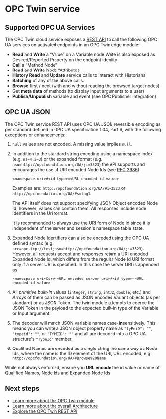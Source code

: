 # OPC Twin service

## Supported OPC UA Services

The OPC Twin cloud service exposes a [REST API](../api/twin/readme.md) to call the following OPC UA services on activated endpoints in an OPC Twin edge module:

- **Read** and **Write** a “Value” on a Variable node
  Write is also exposed as Desired/Reported Property on the endpoint identity
- **Call** a “Method Node”
- **Read** and **Write** Node “Attributes
- **History Read** and **Update** service calls to interact with Historians
- **Batching** of any of the above calls.
- **Browse** first / next (with and without reading the browsed target nodes)
- Get **meta data** of methods (to display input arguments to a user)
- **Publish/Unpublish** variable and event (see OPC Publisher integration)

## OPC UA JSON

The OPC Twin service REST API uses OPC UA JSON reversible encoding as per standard defined in OPC UA specification 1.04, Part 6, with the following exceptions or enhancements:

1. `null` values are not encoded.  A missing value implies `null`.

2. In addition to the standard string encoding using a namespace index (e.g. `ns=4;i=3`) or the expanded format (e.g. `nsu=http://opcfoundation.org/UA/;i=3523`) the API supports and encourages the use of URI encoded Node Ids (see [RFC 3986](http://tools.ietf.org/html/rfc3986)).

   ```
   <namespace-uri>#<id-type>=<URL-encoded-id-value>
   ```

   Examples are: `http://opcfoundation.org/UA/#i=3523` or `http://opcfoundation.org/UA/#s=tag1`. 

   The API itself does not support specifying JSON Object encoded Node Id, however, values can contain them.  All responses include node identifiers in the Uri format.

   It is recommended to always use the URI form of Node Id since it is independent of the server and session's namespace table state.

3. Expanded Node Identifiers can also be encoded using the OPC UA defined syntax (e.g. `src=opc.tcp://test;nsu=http://opcfoundation.org/UA/;i=3523`).  However, all requests accept and responses return a URI encoded Expanded Node Id, which differs from the regular Node Id URI format only if a server URI is specified.  In this case the server URI is appended as 

   ```
   <namespace-uri>&srv=<URL-encoded-server-uri>#<id-type>=<URL-encoded-id-value>
   ```

4. All *primitive built-in* values (`integer`, `string`, `int32`, `double`, etc.) and *Arrays* of them can be passed as JSON encoded Variant objects (as per standard) or as JSON Token.  The twin module attempts to coerce the JSON Token in the payload to the expected built-in type of the Variable or Input argument.

5. The decoder will match JSON variable names case-**in**sensitively.  This means you can write a JSON object property name as `"tyPeiD": ""`, `"typeid": ""`, or `"TYPEID": ""` and all are decoded into a OPC UA structure's `"TypeId"` member.

6. Qualified Names are encoded as a single string the same way as Node Ids, where the name is the ID element of the URI, URL encoded, e.g. `http://opcfoundation.org/UA/#Browse%20Name`

While not always enforced, ensure you **URL encode** the id value or name of Qualified Names, Node Ids and Expanded Node Ids.

## Next steps

- [Learn more about the OPC Twin module](module.md)
- [Learn more about the overall Architecture](architecture.md)
- [Explore the OPC Twin REST API](../api/twin/readme.md)

